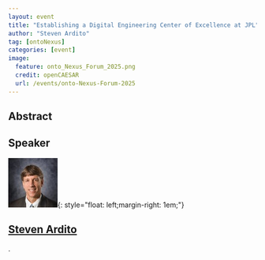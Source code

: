 ```yaml
---
layout: event
title: "Establishing a Digital Engineering Center of Excellence at JPL"
author: "Steven Ardito"
tag: [ontoNexus]
categories: [event]
image:
  feature: onto_Nexus_Forum_2025.png
  credit: openCAESAR
  url: /events/onto-Nexus-Forum-2025
---
```


## Abstract


## Speaker

![Steven Ardito](img/Ardito.jpg){: style="float: left;margin-right: 1em;"}

<h2><a href="mailto:steven.e.ardito@jpl.nasa.gov">Steven Ardito</a></h2>.
